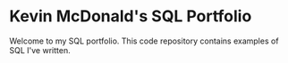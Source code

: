 # Kevin McDonald's SQL Portfolio

Welcome to my SQL portfolio. This code repository contains examples of SQL I've written.


